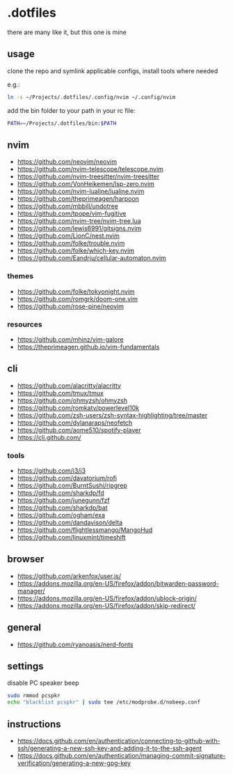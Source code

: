 # .dotfiles

there are many like it, but this one is mine

## usage

clone the repo and symlink applicable configs, install tools where needed

e.g.:

```sh
ln -s ~/Projects/.dotfiles/.config/nvim ~/.config/nvim
```

add the bin folder to your path in your rc file:

```sh
PATH=~/Projects/.dotfiles/bin:$PATH
```

## nvim

- https://github.com/neovim/neovim
- https://github.com/nvim-telescope/telescope.nvim
- https://github.com/nvim-treesitter/nvim-treesitter
- https://github.com/VonHeikemen/lsp-zero.nvim
- https://github.com/nvim-lualine/lualine.nvim
- https://github.com/theprimeagen/harpoon
- https://github.com/mbbill/undotree
- https://github.com/tpope/vim-fugitive
- https://github.com/nvim-tree/nvim-tree.lua
- https://github.com/lewis6991/gitsigns.nvim
- https://github.com/LionC/nest.nvim
- https://github.com/folke/trouble.nvim
- https://github.com/folke/which-key.nvim
- https://github.com/Eandrju/cellular-automaton.nvim

### themes

- https://github.com/folke/tokyonight.nvim
- https://github.com/romgrk/doom-one.vim
- https://github.com/rose-pine/neovim

### resources

- https://github.com/mhinz/vim-galore
- https://theprimeagen.github.io/vim-fundamentals

## cli

- https://github.com/alacritty/alacritty
- https://github.com/tmux/tmux
- https://github.com/ohmyzsh/ohmyzsh
- https://github.com/romkatv/powerlevel10k
- https://github.com/zsh-users/zsh-syntax-highlighting/tree/master
- https://github.com/dylanaraps/neofetch
- https://github.com/aome510/spotify-player
- https://cli.github.com/

### tools

- https://github.com/i3/i3
- https://github.com/davatorium/rofi
- https://github.com/BurntSushi/ripgrep
- https://github.com/sharkdp/fd
- https://github.com/junegunn/fzf
- https://github.com/sharkdp/bat
- https://github.com/ogham/exa
- https://github.com/dandavison/delta
- https://github.com/flightlessmango/MangoHud
- https://github.com/linuxmint/timeshift

## browser

- https://github.com/arkenfox/user.js/
- https://addons.mozilla.org/en-US/firefox/addon/bitwarden-password-manager/
- https://addons.mozilla.org/en-US/firefox/addon/ublock-origin/
- https://addons.mozilla.org/en-US/firefox/addon/skip-redirect/

## general

- https://github.com/ryanoasis/nerd-fonts

## settings

disable PC speaker beep

```sh
sudo rmmod pcspkr
echo "blacklist pcspkr" | sudo tee /etc/modprobe.d/nobeep.conf
```

## instructions

- https://docs.github.com/en/authentication/connecting-to-github-with-ssh/generating-a-new-ssh-key-and-adding-it-to-the-ssh-agent
- https://docs.github.com/en/authentication/managing-commit-signature-verification/generating-a-new-gpg-key

